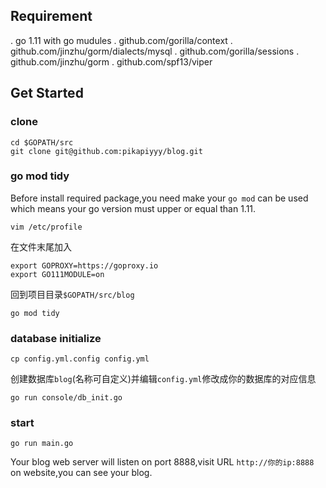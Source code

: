 ## Requirement

. go 1.11 with go mudules
. github.com/gorilla/context
. github.com/jinzhu/gorm/dialects/mysql
. github.com/gorilla/sessions
. github.com/jinzhu/gorm
. github.com/spf13/viper

## Get Started

### clone

```
cd $GOPATH/src
git clone git@github.com:pikapiyyy/blog.git
```

### go mod tidy

Before install required package,you need make your `go mod` can be used which means your go version must upper or equal than 1.11.
```
vim /etc/profile
```
在文件末尾加入
```
export GOPROXY=https://goproxy.io
export GO111MODULE=on
```
回到项目目录`$GOPATH/src/blog`
```
go mod tidy
```

### database initialize
```
cp config.yml.config config.yml
```
创建数据库`blog`(名称可自定义)并编辑`config.yml`修改成你的数据库的对应信息

```
go run console/db_init.go
```

### start
```
go run main.go
```
Your blog web server will listen on port 8888,visit URL `http://你的ip:8888` on website,you can see your blog.
